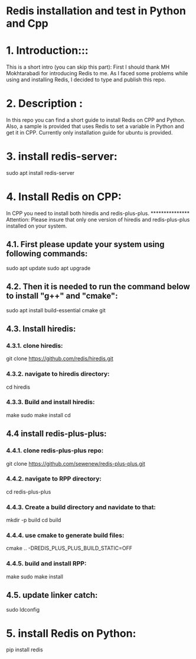 # Redis installation and test in Python and Cpp
# 1. Introduction:::
This is a short intro (you can skip this part): 
First I should thank MH Mokhtarabadi for introducing Redis to me.
As I faced some problems while using and installing Redis, I decided to type and publish this repo.

# 2. Description :
In this repo you can find a short guide to install Redis on CPP and Python. Also, a sample is provided that uses Redis to set a variable in Python and get it in CPP.
Currently only installation guide for ubuntu is provided.

# 3. install redis-server:
sudo apt install redis-server

# 4. Install Redis on CPP:
In CPP you need to install both hiredis and redis-plus-plus.
*************** Attention:  Please insure that only one version of hiredis and redis-plus-plus installed on your system.
## 4.1. First please update your system using following commands:
sudo apt update
sudo apt upgrade

## 4.2. Then it is needed to run the command below to install "g++" and "cmake":
sudo apt install build-essential cmake git

## 4.3. Install hiredis:

### 4.3.1. clone hiredis:
git clone https://github.com/redis/hiredis.git

### 4.3.2. navigate to hiredis directory: 
cd hiredis

### 4.3.3. Build and install hiredis:
make
sudo make install
cd

## 4.4 install redis-plus-plus:

### 4.4.1. clone redis-plus-plus repo: 
git clone https://github.com/sewenew/redis-plus-plus.git

### 4.4.2. navigate to RPP directory:
cd redis-plus-plus

### 4.4.3. Create a build directory and navidate to that:
mkdir -p build
cd build

### 4.4.4. use cmake to generate build files:
cmake .. -DREDIS_PLUS_PLUS_BUILD_STATIC=OFF

### 4.4.5.  build and install RPP:
make
sudo make install

## 4.5. update linker catch:
sudo ldconfig

# 5. install Redis on Python:
pip install redis
